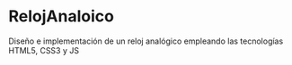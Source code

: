 # RelojAnaloico
Diseño e implementación de un reloj analógico empleando las tecnologías HTML5, CSS3 y JS
